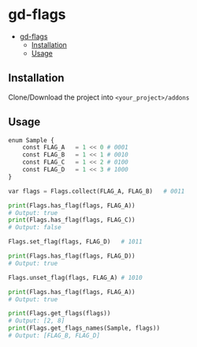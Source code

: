 # gd-flags

- [gd-flags](#gd-flags)
  - [Installation](#installation)
  - [Usage](#usage)
  

## Installation

Clone/Download the project into `<your_project>/addons`

## Usage

```py
enum Sample {
    const FLAG_A   = 1 << 0 # 0001
    const FLAG_B   = 1 << 1 # 0010
    const FLAG_C   = 1 << 2 # 0100
    const FLAG_D   = 1 << 3 # 1000
}

var flags = Flags.collect(FLAG_A, FLAG_B)   # 0011

print(Flags.has_flag(flags, FLAG_A))   
# Output: true
print(Flags.has_flag(flags, FLAG_C))   
# Output: false

Flags.set_flag(flags, FLAG_D)   # 1011

print(Flags.has_flag(flags, FLAG_D))   
# Output: true

Flags.unset_flag(flags, FLAG_A) # 1010

print(Flags.has_flag(flags, FLAG_A))   
# Output: true

print(Flags.get_flags(flags))   
# Output: [2, 8]
print(Flags.get_flags_names(Sample, flags))   
# Output: [FLAG_B, FLAG_D]
```